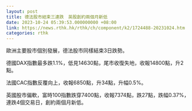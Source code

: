 ```yaml
---
layout: post
title: 德法股市結束三連跌　英股創約兩個月新低
date: 2023-10-24 05:39:53.000000000 +08:00
link: https://news.rthk.hk/rthk/ch/component/k2/1724488-20231024.htm
categories: rthk
---
```


歐洲主要股市個別發展，德法股市同樣結束3日跌勢。

德國DAX指數最多跌1.1%，低見14630點，尾市收復失地，收報14800點，升2點。

法國CAC指數反覆向上，收報6850點，升34點，升幅0.5%。

英國股市偏軟，富時100指數跌穿7400點，收報7374點，跌27點，跌幅0.37%，連跌4個交易日，創約兩個月新低。
